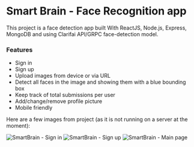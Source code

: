 # Smart Brain - Face Recognition app

This project is a face detection app built With ReactJS, Node.js, Express, MongoDB and using Clarifai API/GRPC face-detection model.

### Features

- Sign in
- Sign up
- Upload images from device or via URL
- Detect all faces in the image and showing them with a blue bounding box
- Keep track of total submissions per user
- Add/change/remove profile picture
- Mobile friendly


Here are a few images from project (as it is not running on a server at the moment):


![SmartBrain - Sign in](https://user-images.githubusercontent.com/106677726/216761922-10e41827-a3c6-494c-9a3e-d1177550097c.png)
![SmartBrain - Sign up](https://user-images.githubusercontent.com/106677726/216761940-ee28e96b-7f10-4865-b6c7-67093eb74e85.png)
![SmartBrain - Main page](https://user-images.githubusercontent.com/106677726/216761946-a0d4d0f2-41a0-4044-90f9-af6b77dffc36.png)
